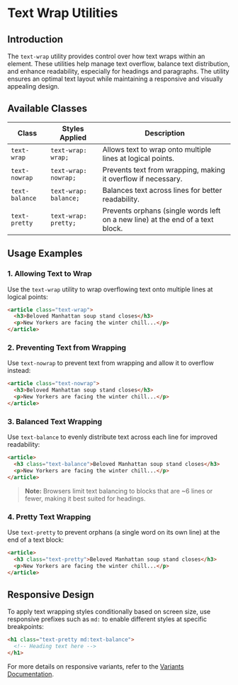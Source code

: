 # Text Wrap Utilities

## Introduction
The `text-wrap` utility provides control over how text wraps within an element. These utilities help manage text overflow, balance text distribution, and enhance readability, especially for headings and paragraphs. The utility ensures an optimal text layout while maintaining a responsive and visually appealing design.

## Available Classes

| Class         | Styles Applied          | Description |
|--------------|------------------------|-------------|
| `text-wrap`  | `text-wrap: wrap;`      | Allows text to wrap onto multiple lines at logical points. |
| `text-nowrap` | `text-wrap: nowrap;`    | Prevents text from wrapping, making it overflow if necessary. |
| `text-balance` | `text-wrap: balance;`  | Balances text across lines for better readability. |
| `text-pretty`  | `text-wrap: pretty;`   | Prevents orphans (single words left on a new line) at the end of a text block. |

## Usage Examples

### 1. Allowing Text to Wrap
Use the `text-wrap` utility to wrap overflowing text onto multiple lines at logical points:

```html
<article class="text-wrap">
  <h3>Beloved Manhattan soup stand closes</h3>
  <p>New Yorkers are facing the winter chill...</p>
</article>
```

### 2. Preventing Text from Wrapping
Use `text-nowrap` to prevent text from wrapping and allow it to overflow instead:

```html
<article class="text-nowrap">
  <h3>Beloved Manhattan soup stand closes</h3>
  <p>New Yorkers are facing the winter chill...</p>
</article>
```

### 3. Balanced Text Wrapping
Use `text-balance` to evenly distribute text across each line for improved readability:

```html
<article>
  <h3 class="text-balance">Beloved Manhattan soup stand closes</h3>
  <p>New Yorkers are facing the winter chill...</p>
</article>
```

> **Note:** Browsers limit text balancing to blocks that are ~6 lines or fewer, making it best suited for headings.

### 4. Pretty Text Wrapping
Use `text-pretty` to prevent orphans (a single word on its own line) at the end of a text block:

```html
<article>
  <h3 class="text-pretty">Beloved Manhattan soup stand closes</h3>
  <p>New Yorkers are facing the winter chill...</p>
</article>
```

## Responsive Design
To apply text wrapping styles conditionally based on screen size, use responsive prefixes such as `md:` to enable different styles at specific breakpoints:

```html
<h1 class="text-pretty md:text-balance">
  <!-- Heading text here -->
</h1>
```

For more details on responsive variants, refer to the [Variants Documentation](#).

